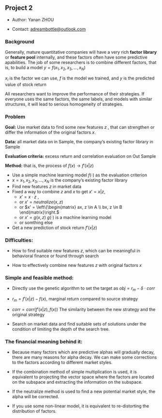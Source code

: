 ## Project 2

* Author: Yanan ZHOU

* Contact: adreambottle@outlook.com

### Background

Generally, mature quantitative companies will have a very rich **factor library** or **feature pool** internally, and these factors often have some predictive apabilities. The job of some researchers is to combine different factors, that is, to build a model $y = f(x_1, x_2, x_3, ..., x_N)$

$x_i$ is the factor we can use, $f$ is the model we trained, and $y$ is the predicted value of stock return

All researchers want to improve the performance of their strategies. If everyone uses the same factors, the same labels, and models with similar structures, it will lead to serious homogeneity of strategies.



### Problem

**Goal:** Use market data to find some new features $z$ , that can strengthen or differ the information of the original factors $x$.

**Data:** all market data on in Sample, the company’s existing factor library in Sample

**Evaluation criteria:** excess return and correlation evaluation on Out Sample

**Method:** that is, the process of $f(x) \rightarrow f'(x|z)$

* Use a simple machine learning model $f(\cdot)$ as the evaluation criterion
* $x = x_1, x_2, x_3, ..., x_N$ is the company’s existing factor library
* Find new features $z$ in market data
* Fixed a way to combine $z$ and $x$ to get $x' = x|z$,
   * $x' = x \cdot z$ ,
   * or $x' = neutralize(x, z)$
   * or $x' = \left\{\begin{matrix} ax, z \in A \\ bx, z \in B \end{matrix}\right.$
   * or $x' = g(x, z)$ $g(\cdot)$​ is a machine learning model
   * or somthing else 
* Get a new prediction of stock return $f'(x|z)$



### Difficulties:

* How to find suitable new features $z$, which can be meaningful in behavioral finance or found through search

* How to effectively combine new features $z$ with original factors $x$



### Simple and feasible method:

* Directly use the genetic algorithm to set the target as $obj = r_m - \delta \cdot corr$

* $r_m = f'(x|z) - f(x)$, marginal return compared to source strategy
* $corr = corr(f'(x|z),f(x))$ The similarity between the new strategy and the original strategy

* Search on market data and find suitable sets of solutions under the condition of limiting the depth of the search tree.



### The financial meaning behind it:

* Because many factors which are predictive alphas will gradually decay, there are many reasons for alpha decay. We can make some corrections to the factors according to different market styles.

* If the combination method of simple multiplication is used, it is equivalent to projecting the vector space where the factors are located on the subspace and extracting the information on the subspace.

* If the neutralize method is used to find a new potential market style, the alpha will be corrected.

* If you use some non-linear model, it is equivalent to re-distorting the distribution of factors.